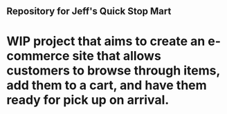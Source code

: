 ## Repository for Jeff's Quick Stop Mart
# WIP project that aims to create an e-commerce site that allows customers to browse through items, add them to a cart, and have them ready for pick up on arrival.
